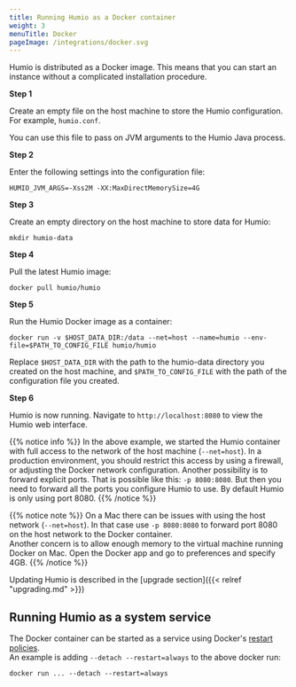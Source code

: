 ```yaml
---
title: Running Humio as a Docker container
weight: 3
menuTitle: Docker
pageImage: /integrations/docker.svg
---
```


Humio is distributed as a Docker image. This means that you can start an
instance without a complicated installation procedure.

**Step 1**

Create an empty file on the host machine to store the Humio configuration.
For example, `humio.conf`.

You can use this file to pass on JVM arguments to the Humio Java process.

**Step 2**

Enter the following settings into the configuration file:

```shell
HUMIO_JVM_ARGS=-Xss2M -XX:MaxDirectMemorySize=4G
```

<!--
{{% notice note %}}
These settings are for a machine with 8GB of RAM or more.
{{% /notice %}}
-->

**Step 3**

Create an empty directory on the host machine to store data for Humio:

```shell
mkdir humio-data
```

**Step 4**

Pull the latest Humio image:

```shell
docker pull humio/humio
```

**Step 5**

Run the Humio Docker image as a container:

```shell
docker run -v $HOST_DATA_DIR:/data --net=host --name=humio --env-file=$PATH_TO_CONFIG_FILE humio/humio
```

Replace `$HOST_DATA_DIR` with the path to the humio-data directory you created
on the host machine, and `$PATH_TO_CONFIG_FILE` with the path of the
configuration file you created.

**Step 6**

Humio is now running. Navigate to `http://localhost:8080` to view the Humio web interface.

{{% notice info %}}
In the above example, we started the Humio container with full access to the
network of the host machine (`--net=host`). In a production environment, you
should restrict this access by using a firewall, or adjusting the Docker network
configuration. Another possibility is to forward explicit ports.
That is possible like this: `-p 8080:8080`. But then you need to forward all
the ports you configure Humio to use. By default Humio is only using port 8080.
{{% /notice %}}


{{% notice note %}}
On a Mac there can be issues with using the host network (`--net=host`). In
that case use `-p 8080:8080` to forward port 8080 on the host network to the Docker container.  
Another concern is to allow enough memory to the virtual machine running Docker
on Mac. Open the Docker app and go to preferences and specify 4GB.
{{% /notice %}}

Updating Humio is described in the [upgrade section]({{< relref "upgrading.md" >}})

## Running Humio as a system service

The Docker container can be started as a service using Docker's [restart policies](https://docs.docker.com/engine/reference/run/#restart-policies-restart).  
An example is adding `--detach --restart=always` to the above docker run:

```shell
docker run ... --detach --restart=always
```
